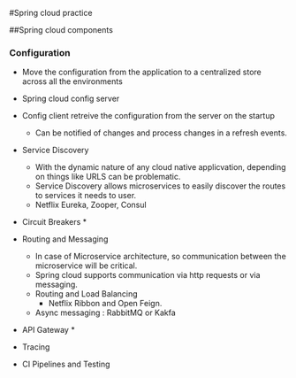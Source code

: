 #Spring cloud practice

##Spring cloud components

### Configuration
* Move the configuration from the application to a centralized store across all the environments
* Spring cloud config server
* Config client retreive the configuration from the server on the startup
    * Can be notified of changes and process changes in a refresh events.
  
* Service Discovery
    * With the dynamic nature of any cloud native applicvation, depending on things like URLS can be problematic.
    * Service Discovery allows microservices to easily discover the routes to services it needs to user.
    * Netflix Eureka, Zooper, Consul
* Circuit Breakers
    * 
    
* Routing and Messaging
    * In case of Microservice architecture, so communication between the microservice will be critical.
    * Spring cloud supports communication via http requests or via messaging.
    * Routing and Load Balancing
        * Netflix Ribbon and Open Feign.
    * Async messaging :  RabbitMQ or Kakfa 
        
* API Gateway
    * 
* Tracing
* CI Pipelines and Testing

